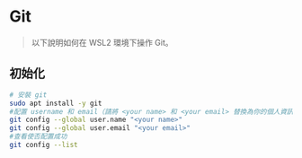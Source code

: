 # Git

> 以下說明如何在 WSL2 環境下操作 Git。

## 初始化 

```bash
# 安裝 git
sudo apt install -y git 
#配置 username 和 email（請將 <your name> 和 <your email> 替換為你的個人資訊）
git config --global user.name "<your name>"
git config --global user.email "<your email>"
#查看使否配置成功
git config --list 
```

## 